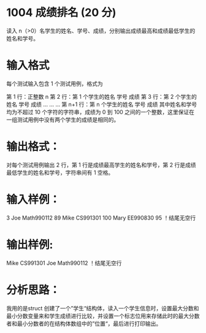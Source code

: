 #  1004 成绩排名 (20 分)
读入 n（>0）名学生的姓名、学号、成绩，分别输出成绩最高和成绩最低学生的姓名和学号。

# 输入格式
每个测试输入包含 1 个测试用例，格式为

第 1 行：正整数 n
第 2 行：第 1 个学生的姓名 学号 成绩
第 3 行：第 2 个学生的姓名 学号 成绩
  ... ... ...
第 n+1 行：第 n 个学生的姓名 学号 成绩
其中姓名和学号均为不超过 10 个字符的字符串，成绩为 0 到 100 之间的一个整数，这里保证在一组测试用例中没有两个学生的成绩是相同的。

# 输出格式：
对每个测试用例输出 2 行，第 1 行是成绩最高学生的姓名和学号，第 2 行是成绩最低学生的姓名和学号，字符串间有 1 空格。

# 输入样例：
3
Joe Math990112 89
Mike CS991301 100
Mary EE990830 95
！结尾无空行

# 输出样例:
Mike CS991301
Joe Math990112
！结尾无空行

# 分析思路：
我用的是struct 创建了一个”学生“结构体，读入一个学生信息时，设置最大分数和最小分数变量来和学生成绩进行比较，并设置一个标志位用来存储此时的最大分数者和最小分数者的在结构体数组中的”位置“，最后进行打印输出。